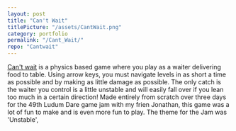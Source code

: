 ```yaml
---
layout: post
title: "Can't Wait"
titlePicture: "/assets/CantWait.png"
category: portfolio
permalink: "/Cant_Wait/"
repo: "Cantwait"
---
```


<!--end-excerpt-->

[Can't wait][game] is a physics based game where you play as a waiter delivering food to table. Using arrow keys, you must navigate levels in as short a time as possible and by making as little damage as possible. The only catch is the waiter you control is a little unstable and will easily fall over if you lean too much in a certain direction!  Made entirely from scratch over three days for the 49th Ludum Dare game jam with my frien Jonathan, this game was a lot of fun to make and is even more fun to play. The theme for the Jam was 'Unstable', 

[game]: https://TMoCo.itch.io/cant-wait
